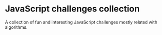 # JavaScript challenges collection

A collection of fun and interesting JavaScript challenges mostly related with algorithms.
